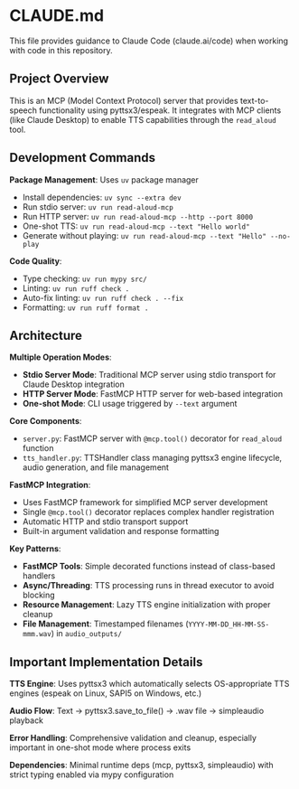 # CLAUDE.md

This file provides guidance to Claude Code (claude.ai/code) when working with code in this repository.

## Project Overview

This is an MCP (Model Context Protocol) server that provides text-to-speech functionality using pyttsx3/espeak. It integrates with MCP clients (like Claude Desktop) to enable TTS capabilities through the `read_aloud` tool.

## Development Commands

**Package Management**: Uses `uv` package manager
- Install dependencies: `uv sync --extra dev`
- Run stdio server: `uv run read-aloud-mcp`
- Run HTTP server: `uv run read-aloud-mcp --http --port 8000`
- One-shot TTS: `uv run read-aloud-mcp --text "Hello world"`
- Generate without playing: `uv run read-aloud-mcp --text "Hello" --no-play`


**Code Quality**:
- Type checking: `uv run mypy src/`
- Linting: `uv run ruff check .`
- Auto-fix linting: `uv run ruff check . --fix`
- Formatting: `uv run ruff format .`

## Architecture

**Multiple Operation Modes**:
- **Stdio Server Mode**: Traditional MCP server using stdio transport for Claude Desktop integration
- **HTTP Server Mode**: FastMCP HTTP server for web-based integration
- **One-shot Mode**: CLI usage triggered by `--text` argument

**Core Components**:
- `server.py`: FastMCP server with `@mcp.tool()` decorator for `read_aloud` function
- `tts_handler.py`: TTSHandler class managing pyttsx3 engine lifecycle, audio generation, and file management

**FastMCP Integration**:
- Uses FastMCP framework for simplified MCP server development
- Single `@mcp.tool()` decorator replaces complex handler registration
- Automatic HTTP and stdio transport support
- Built-in argument validation and response formatting

**Key Patterns**:
- **FastMCP Tools**: Simple decorated functions instead of class-based handlers
- **Async/Threading**: TTS processing runs in thread executor to avoid blocking
- **Resource Management**: Lazy TTS engine initialization with proper cleanup
- **File Management**: Timestamped filenames (`YYYY-MM-DD_HH-MM-SS-mmm.wav`) in `audio_outputs/`


## Important Implementation Details

**TTS Engine**: Uses pyttsx3 which automatically selects OS-appropriate TTS engines (espeak on Linux, SAPI5 on Windows, etc.)

**Audio Flow**: Text → pyttsx3.save_to_file() → .wav file → simpleaudio playback

**Error Handling**: Comprehensive validation and cleanup, especially important in one-shot mode where process exits

**Dependencies**: Minimal runtime deps (mcp, pyttsx3, simpleaudio) with strict typing enabled via mypy configuration
